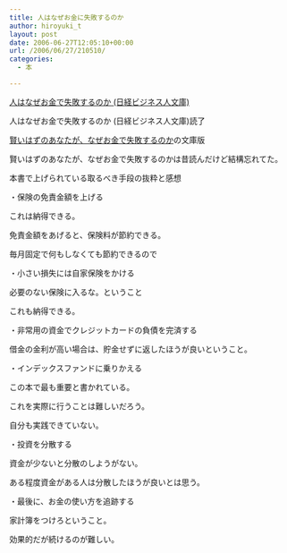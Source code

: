 ```yaml
---
title: 人はなぜお金に失敗するのか
author: hiroyuki_t
layout: post
date: 2006-06-27T12:05:10+00:00
url: /2006/06/27/210510/
categories:
  - 本

---
```

<div class="section">
  <div data-role="amazonjs" data-asin="4532191971" data-locale="JP" data-tmpl="" data-img-size="" class="asin_4532191971_JP_ amazonjs_item">
    <div class="amazonjs_indicator">
      <span class="amazonjs_indicator_img"></span><a class="amazonjs_indicator_title" href="#">人はなぜお金で失敗するのか (日経ビジネス人文庫)</a><span class="amazonjs_indicator_footer"></span>
    </div>
  </div></p> 
  
  <p>
    人はなぜお金で失敗するのか (日経ビジネス人文庫)読了
  </p>
  
  <p>
    <a target="_blank" href="http://www.amazon.co.jp/%E8%B3%A2%E3%81%84%E3%81%AF%E3%81%9A%E3%81%AE%E3%81%82%E3%81%AA%E3%81%9F%E3%81%8C%E3%80%81%E3%81%AA%E3%81%9C%E3%81%8A%E9%87%91%E3%81%A7%E5%A4%B1%E6%95%97%E3%81%99%E3%82%8B%E3%81%AE%E3%81%8B-%E3%82%B2%E3%83%BC%E3%83%AA%E3%83%BC-%E3%83%99%E3%83%AB%E3%82%B9%E3%82%AD%E3%83%BC/dp/4532163587%3FSubscriptionId%3DAKIAJBFZIALNBJJP2WRQ%26tag%3Dtflare-22%26linkCode%3Dxm2%26camp%3D2025%26creative%3D165953%26creativeASIN%3D4532163587" title="賢いはずのあなたが、なぜお金で失敗するのか">賢いはずのあなたが、なぜお金で失敗するのか</a>の文庫版
  </p>
  
  <p>
    賢いはずのあなたが、なぜお金で失敗するのかは昔読んだけど結構忘れてた。
  </p>
  
  <p>
  </p>
  
  <p>
    本書で上げられている取るべき手段の抜粋と感想
  </p>
  
  <p>
    ・保険の免責金額を上げる
  </p>
  
  <p>
    これは納得できる。
  </p>
  
  <p>
    免責金額をあげると、保険料が節約できる。
  </p>
  
  <p>
    毎月固定で何もしなくても節約できるので
  </p>
  
  <p>
  </p>
  
  <p>
    ・小さい損失には自家保険をかける
  </p>
  
  <p>
    必要のない保険に入るな。ということ
  </p>
  
  <p>
    これも納得できる。
  </p>
  
  <p>
  </p>
  
  <p>
    ・非常用の資金でクレジットカードの負債を完済する
  </p>
  
  <p>
    借金の金利が高い場合は、貯金せずに返したほうが良いということ。
  </p>
  
  <p>
  </p>
  
  <p>
    ・インデックスファンドに乗りかえる
  </p>
  
  <p>
    この本で最も重要と書かれている。
  </p>
  
  <p>
    これを実際に行うことは難しいだろう。
  </p>
  
  <p>
    自分も実践できていない。
  </p>
  
  <p>
  </p>
  
  <p>
    ・投資を分散する
  </p>
  
  <p>
    資金が少ないと分散のしようがない。
  </p>
  
  <p>
    ある程度資金がある人は分散したほうが良いとは思う。
  </p>
  
  <p>
  </p>
  
  <p>
    ・最後に、お金の使い方を追跡する
  </p>
  
  <p>
    家計簿をつけろということ。
  </p>
  
  <p>
    効果的だが続けるのが難しい。
  </p>
</div>